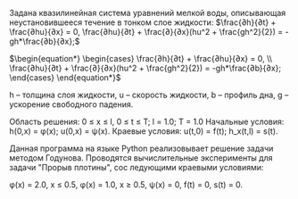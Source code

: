 Задана квазилинейная система уравнений мелкой воды, описывающая неустановившееся течение в тонком слое жидкости:
$\frac{∂h}{∂t} + \frac{∂hu}{∂x} = 0, \frac{∂hu}{∂t} + \frac{∂}{∂x}(hu^2 + \frac{gh^2}{2}) = -gh*\frac{∂b}{∂x};$

$\begin{equation*} 
  \begin{cases}
    \frac{∂h}{∂t} + \frac{∂hu}{∂x} = 0,
    \\
    \frac{∂hu}{∂t} + \frac{∂}{∂x}(hu^2 + \frac{gh^2}{2}) = -gh*\frac{∂b}{∂x};
  \end{cases}
 \end{equation*}$

h – толщина слоя жидкости,
u – скорость жидкости,
b – профиль дна,
g – ускорение свободного падения.

Область решения: 0 ≤ x ≤ l, 0 ≤ t ≤ T; l = 1.0; T = 1.0
Начальные условия: h(0,x) = φ(x); u(0,x) = ψ(x).
Краевые условия: u(t,0) = f(t); h_x(t,l) = s(t).

Данная программа на языке Python реализовывает решение задачи методом Годунова.
Проводятся вычислительные эксперименты для задачи "Прорыв плотины", сос ледующими краевыми условиями:

φ(x) = 2.0, x ≤ 0.5,
φ(x) = 1.0, x ≥ 0.5, 
ψ(x) = 0,
f(t) = 0,
s(t) = 0.

